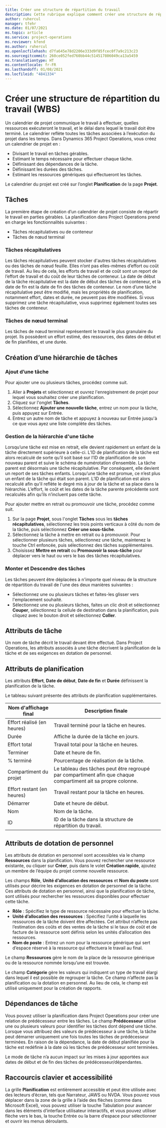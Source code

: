 ```yaml
---
title: Créer une structure de répartition du travail
description: Cette rubrique explique comment créer une structure de répartition du travail (WBS) incluant les commandes de base dans la nouvelle interface de planification.
author: ruhercul
manager: tfehr
ms.date: 01/07/2021
ms.topic: article
ms.service: project-operations
ms.reviewer: kfend
ms.author: ruhercul
ms.openlocfilehash: d7fa645e78d2206e333d9f85fcec0f7a9c213c23
ms.sourcegitcommit: 260ce052fed760bb44c514517806049ca13a5459
ms.translationtype: HT
ms.contentlocale: fr-FR
ms.lasthandoff: 01/08/2021
ms.locfileid: "4841334"
---
```

# <a name="create-a-work-breakdown-structure-wbs"></a>Créer une structure de répartition du travail (WBS)

Un calendrier de projet communique le travail à effectuer, quelles ressources exécuteront le travail, et le délai dans lequel le travail doit être terminé. Le calendrier reflète toutes les tâches associées à l’exécution du projet dans les temps. Dans Dynamics 365 Project Operations, vous créez un calendrier de projet en :

  - Divisant le travail en tâches gérables.
  - Estimant le temps nécessaire pour effectuer chaque tâche.
  - Définissant des dépendances de la tâche.
  - Définissant les durées des tâches.
  - Estimant les ressources génériques qui effectueront les tâches. 

Le calendrier du projet est créé sur l’onglet **Planification** de la page **Projet**.

## <a name="tasks"></a>Tâches

La première étape de création d’un calendrier de projet consiste de répartir le travail en parties gérables. La planification dans Project Operations prend en charge les fonctionnalités suivantes :

- Tâches récapitulatives ou de conteneur
- Tâches de nœud terminal

### <a name="summary-tasks"></a>Tâches récapitulatives

Les tâches récapitulatives peuvent stocker d'autres tâches récapitulatives ou des tâches de nœud feuille. Elles n’ont pas elles-mêmes d’effort ou coût de travail. Au lieu de cela, les efforts de travail et de coût sont un report de l’effort de travail et du coût de leur tâches de conteneur. La date de début de la tâche récapitulative est la date de début des tâches de conteneur, et la date de fin est la date de fin des tâches de conteneur. Le nom d’une tâche récapitulative peut être modifié, mais les propriétés de planification, notamment effort, dates et durée, ne peuvent pas être modifiées. Si vous supprimez une tâche récapitulative, vous supprimez également toutes ses tâches de conteneur.

### <a name="leaf-node-tasks"></a>Tâches de nœud terminal

Les tâches de nœud terminal représentent le travail le plus granulaire du projet. Ils possèdent un effort estimé, des ressources, des dates de début et de fin planifiées, et une durée.

## <a name="create-a-task-hierarchy"></a>Création d’une hiérarchie de tâches

### <a name="add-a-task"></a>Ajout d’une tâche

Pour ajouter une ou plusieurs tâches, procédez comme suit.

1. Aller à **Projets** et sélectionnez et ouvrez l'enregistrement de projet pour lequel vous souhaitez créer une planification. 
2. Cliquez sur l'onglet **Tâches**. 
3. Sélectionnez **Ajouter une nouvelle tâche**, entrez un nom pour la tâche, puis appuyez sur Entrée.
2. Entrez un autre nom de tâche et appuyez à nouveau sur Entrée jusqu'à ce que vous ayez une liste complète des tâches.

### <a name="manage-hierarchy-of-a-task"></a>Gestion de la hiérarchie d'une tâche

Lorsqu’une tâche est mise en retrait, elle devient rapidement un enfant de la tâche directement supérieure à celle-ci. L’ID de planification de la tâche est alors recalculé de sorte qu’il soit basé sur l’ID de planification de son nouveau parent et suive le schéma de numérotation d’ensemble. La tâche parent est désormais une tâche récapitulative. Par conséquent, elle devient un report de ses tâches enfants. Lorsqu’une tâche est promue, ce n’est plus un enfant de la tâche qui était son parent. L’ID de planification est alors recalculé afin qu’il reflète le degré mis à jour de la tâche et sa place dans la hiérarchie. L’effort, le coût et les dates de la tâche parente précédente sont recalculés afin qu’ils n’incluent pas cette tâche.

Pour ajouter mettre en retrait ou promouvoir une tâche, procédez comme suit.

1. Sur la page **Projet**, sous l'onglet **Tâches** sous les **tâches récapitulatives**, sélectionnez les trois points verticaux à côté du nom de la tâche, puis sélectionnez **Créer une sous-tâche**. 
2. Sélectionnez la tâche à mettre en retrait ou à promouvoir. Pour sélectionner plusieurs tâches, sélectionnez une tâche, maintenez la touche Ctrl enfoncée, puis sélectionnez des tâches supplémentaires.
2. Choisissez **Mettre en retrait** ou **Promouvoir la sous-tâche** pour déplacer vers le haut ou vers le bas des tâches récapitulatives.

### <a name="move-tasks-up-and-down"></a>Monter et Descendre des tâches

Les tâches peuvent être déplacées à n'importe quel niveau de la structure de répartition du travail de l'une des deux manières suivantes :

- Sélectionnez une ou plusieurs tâches et faites-les glisser vers l'emplacement souhaité.
- Sélectionnez une ou plusieurs tâches, faites un clic droit et sélectionnez **Couper**, sélectionnez la cellule de destination dans la planification, puis cliquez avec le bouton droit et sélectionnez **Coller**.

## <a name="task-attributes"></a>Attributs de tâche

Un nom de tâche décrit le travail devant être effectué. Dans Project Operations, les attributs associés à une tâche décrivent la planification de la tâche et de ses exigences en dotation de personnel.

## <a name="schedule-attributes"></a>Attributs de planification

Les attributs **Effort**, **Date de début**, **Date de fin** et **Durée** définissent la planification de la tâche.

Le tableau suivant présente des attributs de planification supplémentaires.

| **Nom d'affichage final** | **Description finale** |
| --- | --- |
| Effort réalisé (en heures) | Travail terminé pour la tâche en heures. |
| Durée | Affiche la durée de la tâche en jours. |
| Effort total | Travail total pour la tâche en heures. |
| Terminer | Date et heure de fin. |
| % terminé | Pourcentage de réalisation de la tâche. |
| Compartiment du projet | Le tableau des tâches peut être regroupé par compartiment afin que chaque compartiment ait sa propre colonne. |
| Effort restant (en heures) | Travail restant pour la tâche en heures. |
| Démarrer | Date et heure de début. |
| Nom | Nom de la tâche. |
| ID | ID de la tâche dans la structure de répartition du travail. |

## <a name="staffing-attributes"></a>Attributs de dotation de personnel

Les attributs de dotation en personnel sont accessibles via le champ **Ressources** dans la planification. Vous pouvez rechercher une ressource existante, ou cliquer sur **Créer**, puis dans le volet **Création rapide**, ajoutez un membre de l’équipe du projet comme nouvelle ressource.

Les champs **Rôle**, **Unité d’allocation des ressources** et **Nom du poste** sont utilisés pour décrire les exigences en dotation de personnel de la tâche. Ces attributs de dotation en personnel, ainsi que la planification de tâche, sont utilisés pour rechercher les ressources disponibles pour effectuer cette tâche.

   - **Rôle** : Spécifiez le type de ressource nécessaire pour effectuer la tâche.
   - **Unité d’allocation des ressources** : Spécifiez l’unité à laquelle les ressources de la tâche doivent être affectées. Cet attribut n’affecte pas l’estimation des coûts et des ventes de la tâche si le taux de coût et de facture de la ressource sont définis selon les unités d’allocation des ressources.
   - **Nom de poste** : Entrez un nom pour la ressource générique qui sert d’espace réservé à la ressource qui effectuera le travail au final.

Le champ **Ressources** gère le nom de la place de la ressource générique ou de la ressource nommée lorsqu’une est trouvée.

Le champ **Catégorie** gère les valeurs qui indiquent un type de travail élargi dans lequel il est possible de regrouper la tâche. Ce champ n’affecte pas la planification ou la dotation en personnel. Au lieu de cela, le champ est utilisé uniquement pour la création de rapports.

## <a name="task-dependencies"></a>Dépendances de tâche

Vous pouvez utiliser la planification dans Project Operations pour créer une relation de prédécesseur entre les tâches. Le champ **Prédécesseur** utilise une ou plusieurs valeurs pour identifier les tâches dont dépend une tâche. Lorsque vous attribuez des valeurs de prédécesseur à une tâche, la tâche peut démarrer uniquement une fois toutes les tâches de prédécesseur terminées. En raison de la dépendance, la date de début planifiée pour la tâche est redéfinie à la date où les tâches de prédécesseur sont terminées.

Le mode de tâche n’a aucun impact sur les mises à jour apportées aux dates de début et de fin des tâches de prédécesseur/dépendantes.

## <a name="accessibility-and-keyboard-shortcuts"></a>Raccourcis clavier et accessibilité

La grille **Planification** est entièrement accessible et peut être utilisée avec des lecteurs d’écran, tels que Narrateur, JAWS ou NVDA. Vous pouvez vous déplacer dans la zone de la grille à l’aide des flèches (comme dans Microsoft Excel), vous pouvez utiliser la touche Tabulation pour avancer dans les éléments d’interface utilisateur interactifs, et vous pouvez utiliser flèche vers le bas, la touche Entrée ou la barre d’espace pour sélectionner et ouvrir les menus déroulants.

